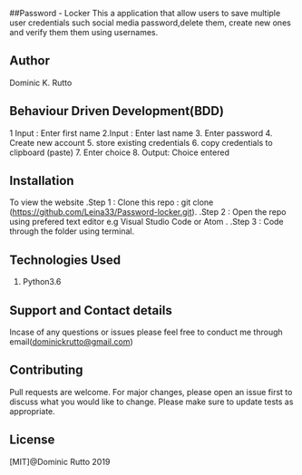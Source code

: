 ##Password - Locker
This a application that allow users to save multiple user credentials such social media password,delete them, create new ones and verify them them using usernames.
## Author
Dominic K. Rutto

## Behaviour Driven Development(BDD)
1 Input : Enter first name
2.Input : Enter last name
3. Enter password
4. Create new account
5. store existing credentials
6. copy credentials to clipboard (paste)
7. Enter choice
 8. Output: Choice entered


## Installation
To view the website
.Step 1 : Clone this repo : git clone (https://github.com/Leina33/Password-locker.git).
.Step 2 : Open the repo using prefered text editor e.g Visual Studio Code or Atom .
.Step 3 : Code through the folder using terminal.

## Technologies Used

1. Python3.6



## Support and Contact details
Incase of any questions or issues please feel free to conduct me through email(dominickrutto@gmail.com)

## Contributing
Pull requests are welcome. For major changes, please open an issue first to discuss what you would like to change. Please make sure to update tests as appropriate.


## License
[MIT]@Dominic Rutto 2019
